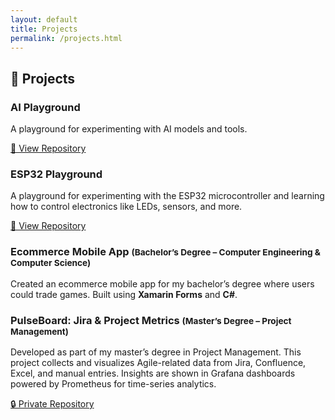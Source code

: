 ```yaml
---
layout: default
title: Projects
permalink: /projects.html
---
```


<h2 class="projects-title">🚀 Projects</h2>

<section class="projects-grid">

  <article class="project-card">
    <h3>AI Playground</h3>
    <p>
      A playground for experimenting with AI models and tools.
    </p>
    <a class="btn" href="https://github.com/vinersar31/ai_playground"
       target="_blank" rel="noopener noreferrer">
      🔗 View Repository
    </a>
  </article>

  <article class="project-card">
    <h3>ESP32 Playground</h3>
    <p>
      A playground for experimenting with the ESP32 microcontroller and
      learning how to control electronics like LEDs, sensors, and more.
    </p>
    <a class="btn" href="https://github.com/vinersar31/esp32_playground"
       target="_blank" rel="noopener noreferrer">
      🔗 View Repository
    </a>
  </article>

  <article class="project-card">
    <h3>
      Ecommerce Mobile App
      <small>(Bachelor’s Degree – Computer Engineering &amp; Computer Science)</small>
    </h3>
    <p>
      Created an ecommerce mobile app for my bachelor’s degree where users
      could trade games. Built using <strong>Xamarin Forms</strong> and
      <strong>C#</strong>.
    </p>
  </article>

  <article class="project-card">
    <h3>
      PulseBoard: Jira &amp; Project Metrics
      <small>(Master’s Degree – Project Management)</small>
    </h3>
    <p>
      Developed as part of my master’s degree in Project Management. This
      project collects and visualizes Agile-related data from Jira,
      Confluence, Excel, and manual entries. Insights are shown in
      Grafana dashboards powered by Prometheus for time-series analytics.
    </p>
    <a class="btn btn-private" 
     href="https://github.com/vinersar31/pulse_board"
     target="_blank" rel="noopener noreferrer"
     title="Private Repository (only accessible with permission)">
    🔒 Private Repository
    </a>
  </article>

</section>
